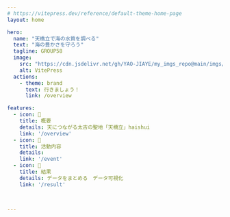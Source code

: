 ```yaml
---
# https://vitepress.dev/reference/default-theme-home-page
layout: home

hero:
  name: "天橋立で海の水質を調べる"
  text: "海の豊かさを守ろう"
  tagline: GROUP58
  image:
    src: "https://cdn.jsdelivr.net/gh/YAO-JIAYE/my_imgs_repo@main/imgs/20250717154455062.png"
    alt: VitePress
  actions:
    - theme: brand
      text: 行きましょう！
      link: /overview

features:
  - icon: 🌊
    title: 概要
    details: 天につながる太古の聖地「天橋立」haishui
    link: '/overview'
  - icon: 📢
    title: 活動内容
    details: 
    link: '/event'
  - icon: 📑
    title: 結果
    details: データをまとめる　データ可視化
    link: '/result'
 


---
```



